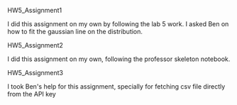 HW5_Assignment1

I did this assignment on my own by following the lab 5 work. I asked Ben on how to fit the gaussian line on the distribution.

HW5_Assignment2

I did this assignment on my own, following the professor skeleton notebook.

HW5_Assignment3

I took Ben's help for this assignment, specially for fetching csv file directly from the API key
